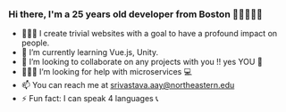### Hi there, I'm a 25 years old developer from Boston 👋🏽👨🏽‍💻

<!--
**srivastava-aayush001407816/srivastava-aayush001407816** is a ✨ _special_ ✨ repository because its `README.md` (this file) appears on your GitHub profile. -->

- 👨🏽‍🎓 I create trivial websites with a goal to have a profound impact on people.
- 🌱 I’m currently learning Vue.js, Unity.
- 👯 I’m looking to collaborate on any projects with you !! yes YOU 🙌
- 🤷🏽‍♂️ I’m looking for help with microservices 💻
- 📫 You can reach me at srivastava.aay@northeastern.edu
- ⚡ Fun fact: I can speak 4 languages 📞

